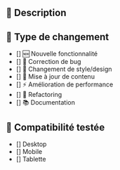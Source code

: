 ## 🎯 Description

<!-- Décrivez brièvement les changements apportés -->

## 🔄 Type de changement

- [] 🆕 Nouvelle fonctionnalité
- [] 🐛 Correction de bug
- [] 💄 Changement de style/design
- [] 📝 Mise à jour de contenu
- [] ⚡ Amélioration de performance
- [] 🔧 Refactoring
- [] 📚 Documentation

## 📱 Compatibilité testée

- [] Desktop
- [] Mobile
- [] Tablette
